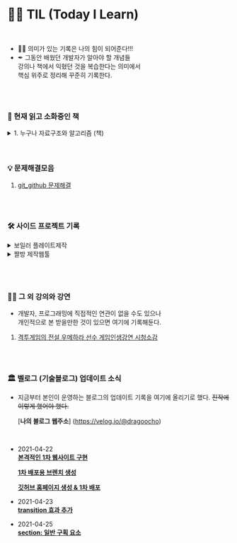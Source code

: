 # 👨‍💻‍ TIL (Today I Learn)

<br />

- 🏃‍♂️ 의미가 있는 기록은 나의 힘이 되어준다!!! <br />
- ✒ 그동안 배웠던 개발자가 알아야 할 개념들       
강의나 책에서 익혔던 것을 복습한다는 의미에서        
핵심 위주로 정리해 꾸준히 기록한다. 
   
<br />
<br />


### 📖 현재 읽고 소화중인 책

<details>
<summary>1. 누구나 자료구조와 알고리즘 (책)</summary>
<div markdown="1">       

- [**-1장- 자료 구조가 중요한 까닭**](https://github.com/DragooCho/TIL/blob/main/%EB%88%84%EA%B5%AC%EB%82%98%20%EC%9E%90%EB%A3%8C%EA%B5%AC%EC%A1%B0%EC%99%80%20%EC%95%8C%EA%B3%A0%EB%A6%AC%EC%A6%98%20(%EC%B1%85)/1%EC%9E%A5_%EC%9E%90%EB%A3%8C%EA%B5%AC%EC%A1%B0%EA%B0%80_%EC%A4%91%EC%9A%94%ED%95%9C_%EA%B9%8C%EB%8B%AD.md)

- [**-2장- 알고리즘이 중요한 까닭**](https://github.com/DragooCho/TIL/blob/main/%EB%88%84%EA%B5%AC%EB%82%98%20%EC%9E%90%EB%A3%8C%EA%B5%AC%EC%A1%B0%EC%99%80%20%EC%95%8C%EA%B3%A0%EB%A6%AC%EC%A6%98%20(%EC%B1%85)/2%EC%9E%A5_%EC%95%8C%EA%B3%A0%EB%A6%AC%EC%A6%98%EC%9D%B4_%EC%A4%91%EC%9A%94%ED%95%9C_%EA%B9%8C%EB%8B%AD%20.md)

- [**-3장- 빅 오 표기법**](https://github.com/DragooCho/TIL/blob/main/%EB%88%84%EA%B5%AC%EB%82%98%20%EC%9E%90%EB%A3%8C%EA%B5%AC%EC%A1%B0%EC%99%80%20%EC%95%8C%EA%B3%A0%EB%A6%AC%EC%A6%98%20(%EC%B1%85)/3%EC%9E%A5_%EB%B9%85_%EC%98%A4_%ED%91%9C%EA%B8%B0%EB%B2%95.md)
  
- [**-4장- 빅 오로 코드 속도 올리기**](https://github.com/DragooCho/TIL/blob/main/%EB%88%84%EA%B5%AC%EB%82%98%20%EC%9E%90%EB%A3%8C%EA%B5%AC%EC%A1%B0%EC%99%80%20%EC%95%8C%EA%B3%A0%EB%A6%AC%EC%A6%98%20(%EC%B1%85)/4%EC%9E%A5_%EB%B9%85_%EC%98%A4%EB%A1%9C_%EC%BD%94%EB%93%9C_%EC%86%8D%EB%8F%84_%EC%98%AC%EB%A6%AC%EA%B8%B0.md)

- [**-5장- 빅 오를 사용하거나 사용하지 않는 코드 최적화**](https://github.com/DragooCho/TIL/blob/main/%EB%88%84%EA%B5%AC%EB%82%98%20%EC%9E%90%EB%A3%8C%EA%B5%AC%EC%A1%B0%EC%99%80%20%EC%95%8C%EA%B3%A0%EB%A6%AC%EC%A6%98%20(%EC%B1%85)/5%EC%9E%A5_%EB%B9%85%20%EC%98%A4%EB%A5%BC%20%EC%82%AC%EC%9A%A9%ED%95%98%EA%B1%B0%EB%82%98%20%EC%82%AC%EC%9A%A9%ED%95%98%EC%A7%80%20%EC%95%8A%EB%8A%94%20%EC%BD%94%EB%93%9C%20%EC%B5%9C%EC%A0%81%ED%99%94.md)

</div>
</details>

<br />
<br />

### 💡 문제해결모음
1. [git_github 문제해결](https://github.com/DragooCho/TIL/blob/main/%EB%AC%B8%EC%A0%9C%ED%95%B4%EA%B2%B0%EB%AA%A8%EC%9D%8C/git_github_%EB%AC%B8%EC%A0%9C%ED%95%B4%EA%B2%B0.md)

<br />
<br />


### 🛠 사이드 프로젝트 기록

<details>
<summary>보일러 플레이트제작</summary>
<div markdown="1">       

1. [**프로젝트 준비와 Git 세팅**](https://github.com/DragooCho/TIL/blob/main/%EC%82%AC%EC%9D%B4%EB%93%9C%20%ED%94%84%EB%A1%9C%EC%A0%9D%ED%8A%B8%20%EA%B8%B0%EB%A1%9D/%EB%B3%B4%EC%9D%BC%EB%9F%AC%20%ED%94%8C%EB%A0%88%EC%9D%B4%ED%8A%B8%20%EC%A0%9C%EC%9E%91/1.%ED%94%84%EB%A1%9C%EC%A0%9D%ED%8A%B8%20%EC%A4%80%EB%B9%84_and_git_%EC%84%B8%ED%8C%85.md)
  
2. [**서버 구축 and 개발도구 구축**](https://github.com/DragooCho/TIL/blob/main/%EC%82%AC%EC%9D%B4%EB%93%9C%20%ED%94%84%EB%A1%9C%EC%A0%9D%ED%8A%B8%20%EA%B8%B0%EB%A1%9D/%EB%B3%B4%EC%9D%BC%EB%9F%AC%20%ED%94%8C%EB%A0%88%EC%9D%B4%ED%8A%B8%20%EC%A0%9C%EC%9E%91/2.%EC%84%9C%EB%B2%84_%EA%B5%AC%EC%B6%95and%EA%B0%9C%EB%B0%9C%EB%8F%84%EA%B5%AC_%EA%B5%AC%EC%B6%95.md)

3. [**Middlewares 의 기능 (진행중)**](https://github.com/DragooCho/TIL/blob/main/%EC%82%AC%EC%9D%B4%EB%93%9C%20%ED%94%84%EB%A1%9C%EC%A0%9D%ED%8A%B8%20%EA%B8%B0%EB%A1%9D/%EB%B3%B4%EC%9D%BC%EB%9F%AC%20%ED%94%8C%EB%A0%88%EC%9D%B4%ED%8A%B8%20%EC%A0%9C%EC%9E%91/3.%20Middlewares%20%EC%9D%98%20%EA%B8%B0%EB%8A%A5%20(%EC%A7%84%ED%96%89%EC%A4%91).md)



</div>
</details>


<details>
<summary>짤방 제작웹툴</summary>
<div markdown="1">       

1. [**CRA(Create-React-App)세팅**](https://github.com/DragooCho/TIL/blob/main/%EC%82%AC%EC%9D%B4%EB%93%9C%20%ED%94%84%EB%A1%9C%EC%A0%9D%ED%8A%B8%20%EA%B8%B0%EB%A1%9D/%EC%A7%A4%EB%B0%A9%EC%A0%9C%EC%9E%91%EC%9B%B9%ED%88%B4/CRA(Create-React-App)%EC%84%B8%ED%8C%85.md)
  

</div>
</details>
<br />

<br />
<br />

### 👩‍🏫 그 외 강의와 강연  

- 개발자, 프로그래밍에 직접적인 연관이 없을 수도 있으나  
개인적으로 본 받을만한 것이 있으면 여기에 기록해둔다.

1. [격투게임의 전설 우메하라 선수 게임인생강연 시청소감](https://github.com/DragooCho/TIL/blob/main/%EA%B7%B8%20%EC%99%B8%20%EA%B0%95%EC%9D%98%20%EB%98%90%EB%8A%94%20%EA%B0%95%EC%97%B0/%EA%B2%A9%ED%88%AC%EA%B2%8C%EC%9E%84%EC%9D%98%20%EC%A0%84%EC%84%A4%20%EC%9A%B0%EB%A9%94%ED%95%98%EB%9D%BC%20%EC%84%A0%EC%88%98%20%EA%B2%8C%EC%9E%84%EC%9D%B8%EC%83%9D%EA%B0%95%EC%97%B0.md)

<br />
<br />

### 🏛  벨로그 (기술블로그) 업데이트 소식

- 지금부터 본인이 운영하는 블로그의 업데이트 기록을 여기에 올리기로 했다. ~~진작에 이렇게 했어야 했다.~~
  
  [**나의 블로그 웹주소**]
  (https://velog.io/@dragoocho)
  
  <br />

- 2021-04-22     
  [**본격적인 1차 웹사이트 구현**](https://velog.io/@dragoocho/%EB%B3%B8%EA%B2%A9%EC%A0%81%EC%9D%B8-1%EC%B0%A8-%EC%9B%B9%EC%82%AC%EC%9D%B4%ED%8A%B8-%EA%B5%AC%ED%98%84)

  [**1차 배포용 브렌치 생성**](https://velog.io/@dragoocho/1%EC%B0%A8-%EB%B0%B0%ED%8F%AC%EC%9A%A9-%EB%B8%8C%EB%A0%8C%EC%B9%98-%EC%83%9D%EC%84%B1)

  [**깃허브 홈페이지 생성 & 1차 배포**](https://velog.io/@dragoocho/%EA%B9%83%ED%97%88%EB%B8%8C-%ED%99%88%ED%8E%98%EC%9D%B4%EC%A7%80-%EC%83%9D%EC%84%B1-1%EC%B0%A8-%EB%B0%B0%ED%8F%AC)
  
- 2021-04-23     
  [**transition 효과 추가**](https://velog.io/@dragoocho/transition-%ED%9A%A8%EA%B3%BC-%EC%B6%94%EA%B0%80)
 
- 2021-04-25     
  [**section: 일반 구획 요소**](https://velog.io/@dragoocho/section-%EC%9D%BC%EB%B0%98-%EA%B5%AC%ED%9A%8D-%EC%9A%94%EC%86%8C)

